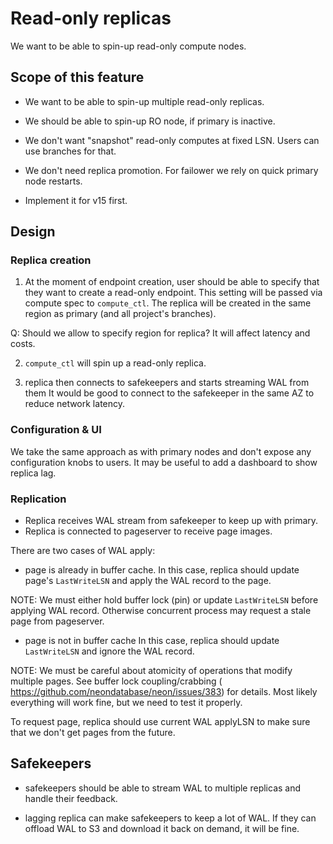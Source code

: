 # Read-only replicas

We want to be able to spin-up read-only compute nodes.

## Scope of this feature

- We want to be able to spin-up multiple read-only replicas.
- We should be able to spin-up RO node, if primary is inactive.

- We don't want "snapshot" read-only computes at fixed LSN. Users can use branches for that.
- We don't need replica promotion. For failower we rely on quick primary node restarts.

- Implement it for v15 first.

## Design

### Replica creation

1. At the moment of endpoint creation, user should be able to specify that they want to create a read-only endpoint.
This setting will be passed via compute spec to `compute_ctl`. The replica will be created in the same region as primary (and all project's branches).

Q: Should we allow to specify region for replica? It will affect latency and costs.

2. `compute_ctl` will spin up a read-only replica.

3. replica then connects to safekeepers and starts streaming WAL from them
It would be good to connect to the safekeeper in the same AZ to reduce network latency.

### Configuration & UI

We take the same approach as with primary nodes and don't expose any configuration knobs to users.
It may be useful to add a dashboard to show replica lag.

### Replication

- Replica receives WAL stream from safekeeper to keep up with primary.
- Replica is connected to pageserver to receive page images.

There are two cases of WAL apply:

- page is already in buffer cache.
In this case, replica should update page's `LastWriteLSN` and apply the WAL record to the page.

NOTE: We must either hold buffer lock (pin) or update `LastWriteLSN` before applying WAL record. Otherwise concurrent process may request a stale page from pageserver.

- page is not in buffer cache
In this case, replica should update `LastWriteLSN` and ignore the WAL record.

NOTE: We must be careful about atomicity of operations that modify multiple pages. See buffer lock coupling/crabbing ( https://github.com/neondatabase/neon/issues/383) for details. Most likely everything will work fine, but we need to test it properly.


To request page, replica should use current WAL applyLSN to make sure that we don't get pages from the future.


## Safekeepers

- safekeepers should be able to stream WAL to multiple replicas and handle their feedback.

- lagging replica can make safekeepers to keep a lot of WAL.
If they can offload WAL to S3 and download it back on demand, it will be fine.
